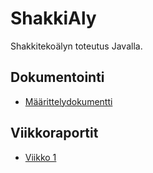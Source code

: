 # ShakkiAly

Shakkitekoälyn toteutus Javalla. 

## Dokumentointi

* [Määrittelydokumentti](./dokumentaatio/maarittelydokumentti.md)


## Viikkoraportit

* [Viikko 1](./dokumentaatio/viikkoraportit/viikko1.md)